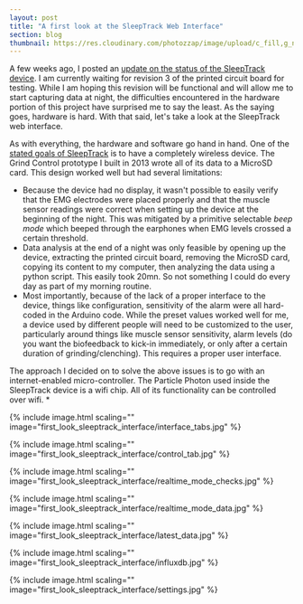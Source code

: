 ```yaml
---
layout: post
title: "A first look at the SleepTrack Web Interface"
section: blog
thumbnail: https://res.cloudinary.com/photozzap/image/upload/c_fill,g_north,h_400,w_400/v1460198263/gc_website_blog/you_may_suffer_bruxism/headache.jpg
---
```


A few weeks ago, I posted an <a href="/2016/03/11/progress-update-pcb-prototype/">update on the status of the SleepTrack device</a>. I am currently waiting for revision 3 of the printed circuit board for testing. While I am hoping this revision will be functional and will allow me to start capturing data at night, the difficulties encountered in the hardware portion of this project have surprised me to say the least. As the saying goes, hardware is hard. With that said, let's take a look at the SleepTrack web interface.

As with everything, the hardware and software go hand in hand. One of the <a href="/2015/10/01/designing-new-device/">stated goals of SleepTrack</a> is to have a completely wireless device. The Grind Control prototype I built in 2013 wrote all of its data to a MicroSD card. This design worked well but had several limitations:

* Because the device had no display, it wasn't possible to easily verify that the EMG electrodes were placed properly and that the muscle sensor readings were correct when setting up the device at the beginning of the night. This was mitigated by a primitive selectable *beep mode* which beeped through the earphones when EMG levels crossed a certain threshold.
* Data analysis at the end of a night was only feasible by opening up the device, extracting the printed circuit board, removing the MicroSD card, copying its content to my computer, then analyzing the data using a python script. This easily took 20mn. So not something I could do every day as part of my morning routine.
* Most importantly, because of the lack of a proper interface to the device, things like configuration, sensitivity of the alarm were all hard-coded in the Arduino code. While the preset values worked well for me, a device used by different people will need to be customized to the user, particularly around things like muscle sensor sensitivity, alarm levels (do you want the biofeedback to kick-in immediately, or only after a certain duration of grinding/clenching). This requires a proper user interface.

The approach I decided on to solve the above issues is to go with an internet-enabled micro-controller. The Particle Photon used inside the SleepTrack device is a wifi chip. All of its functionality can be controlled over wifi.
* 

{% include image.html scaling="" image="first_look_sleeptrack_interface/interface_tabs.jpg" %}

{% include image.html scaling="" image="first_look_sleeptrack_interface/control_tab.jpg" %}

{% include image.html scaling="" image="first_look_sleeptrack_interface/realtime_mode_checks.jpg" %}

{% include image.html scaling="" image="first_look_sleeptrack_interface/realtime_mode_data.jpg" %}

{% include image.html scaling="" image="first_look_sleeptrack_interface/latest_data.jpg" %}

{% include image.html scaling="" image="first_look_sleeptrack_interface/influxdb.jpg" %}

{% include image.html scaling="" image="first_look_sleeptrack_interface/settings.jpg" %}